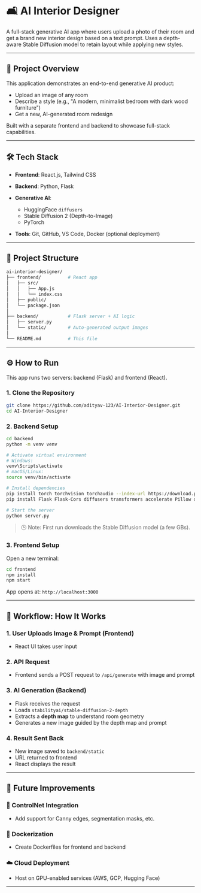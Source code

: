 # 🛋️ AI Interior Designer

A full-stack generative AI app where users upload a photo of their room and get a brand new interior design based on a text prompt. Uses a depth-aware Stable Diffusion model to retain layout while applying new styles.

---

## 🚀 Project Overview

This application demonstrates an end-to-end generative AI product:

* Upload an image of any room
* Describe a style (e.g., "A modern, minimalist bedroom with dark wood furniture")
* Get a new, AI-generated room redesign

Built with a separate frontend and backend to showcase full-stack capabilities.

---

## 🛠️ Tech Stack

* **Frontend**: React.js, Tailwind CSS
* **Backend**: Python, Flask
* **Generative AI**:

  * HuggingFace `diffusers`
  * Stable Diffusion 2 (Depth-to-Image)
  * PyTorch
* **Tools**: Git, GitHub, VS Code, Docker (optional deployment)

---

## 📂 Project Structure

```bash
ai-interior-designer/
├── frontend/          # React app
│   ├── src/
│   │   ├── App.js
│   │   └── index.css
│   ├── public/
│   └── package.json
│
├── backend/           # Flask server + AI logic
│   ├── server.py
│   └── static/        # Auto-generated output images
│
└── README.md          # This file
```

---

## ⚙️ How to Run

This app runs two servers: backend (Flask) and frontend (React).

### 1. Clone the Repository

```bash
git clone https://github.com/adityav-123/AI-Interior-Designer.git
cd AI-Interior-Designer
```

### 2. Backend Setup

```bash
cd backend
python -m venv venv

# Activate virtual environment
# Windows:
venv\Scripts\activate
# macOS/Linux:
source venv/bin/activate

# Install dependencies
pip install torch torchvision torchaudio --index-url https://download.pytorch.org/whl/cu118
pip install Flask Flask-Cors diffusers transformers accelerate Pillow opencv-python

# Start the server
python server.py
```

> 🕒 Note: First run downloads the Stable Diffusion model (a few GBs).

### 3. Frontend Setup

Open a new terminal:

```bash
cd frontend
npm install
npm start
```

App opens at: `http://localhost:3000`

---

## 🌊 Workflow: How It Works

### 1. User Uploads Image & Prompt (Frontend)

* React UI takes user input

### 2. API Request

* Frontend sends a POST request to `/api/generate` with image and prompt

### 3. AI Generation (Backend)

* Flask receives the request
* Loads `stabilityai/stable-diffusion-2-depth`
* Extracts a **depth map** to understand room geometry
* Generates a new image guided by the depth map and prompt

### 4. Result Sent Back

* New image saved to `backend/static`
* URL returned to frontend
* React displays the result

---

## 🔮 Future Improvements

### 🧠 ControlNet Integration

* Add support for Canny edges, segmentation masks, etc.

### 🐳 Dockerization

* Create Dockerfiles for frontend and backend

### ☁️ Cloud Deployment

* Host on GPU-enabled services (AWS, GCP, Hugging Face)

---
